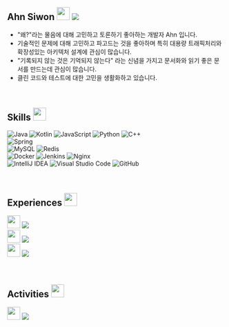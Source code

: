 ## Ahn Siwon  <img src="https://raw.githubusercontent.com/MartinHeinz/MartinHeinz/master/wave.gif" width="30px"> <a href="https://hits.seeyoufarm.com" align='right'><img src="https://hits.seeyoufarm.com/api/count/incr/badge.svg?url=https%3A%2F%2Fgithub.com%2Fssibongee&count_bg=%233DACC8&title_bg=%23555555&icon=pinboard.svg&icon_color=%23E7E7E7&title=hits&edge_flat=true"/></a>

- "왜?"라는 물음에 대해 고민하고 토론하기 좋아하는 개발자 Ahn 입니다.
- 기술적인 문제에 대해 고민하고 파고드는 것을 좋아하며 특히 대용량 트래픽처리와 확장성있는 아키텍처 설계에 관심이 많습니다.
- "기록되지 않는 것은 기억되지 않는다" 라는 신념을 가지고 문서화와 읽기 좋은 문서를 만드는데 관심이 많습니다.
- 클린 코드와 테스트에 대한 고민을 생활화하고 있습니다.

<br>

## Skills  <img src='https://user-images.githubusercontent.com/54518332/129297935-b083d087-0ef5-4847-af4f-0859c7ec6080.gif' width='30px'>

![Java](https://img.shields.io/badge/java-%23ED8B00.svg?style=for-the-badge&logo=java&logoColor=white) ![Kotlin](https://img.shields.io/badge/kotlin-%230095D5.svg?style=for-the-badge&logo=kotlin&logoColor=white) ![JavaScript](https://img.shields.io/badge/javascript-%23323330.svg?style=for-the-badge&logo=javascript&logoColor=%23F7DF1E) ![Python](https://img.shields.io/badge/python-3670A0?style=for-the-badge&logo=python&logoColor=ffdd54) ![C++](https://img.shields.io/badge/c++-%2300599C.svg?style=for-the-badge&logo=c%2B%2B&logoColor=white)
<br>
![Spring](https://img.shields.io/badge/spring-%236DB33F.svg?style=for-the-badge&logo=spring&logoColor=white)
<br>
![MySQL](https://img.shields.io/badge/mysql-%2300f.svg?style=for-the-badge&logo=mysql&logoColor=white) ![Redis](https://img.shields.io/badge/redis-%23DD0031.svg?style=for-the-badge&logo=redis&logoColor=white) 
<br>
![Docker](https://img.shields.io/badge/docker-%230db7ed.svg?style=for-the-badge&logo=docker&logoColor=white) ![Jenkins](https://img.shields.io/badge/jenkins-%232C5263.svg?style=for-the-badge&logo=jenkins&logoColor=white) ![Nginx](https://img.shields.io/badge/nginx-%23009639.svg?style=for-the-badge&logo=nginx&logoColor=white)
<br>
![IntelliJ IDEA](https://img.shields.io/badge/IntelliJIDEA-000000.svg?style=for-the-badge&logo=intellij-idea&logoColor=white) ![Visual Studio Code](https://img.shields.io/badge/VisualStudioCode-0078d7.svg?style=for-the-badge&logo=visual-studio-code&logoColor=white) ![GitHub](https://img.shields.io/badge/github-%23121011.svg?style=for-the-badge&logo=github&logoColor=white)

 <br>
 
## Experiences <img src='https://user-images.githubusercontent.com/54518332/129332714-d8940d7c-d4e2-42a8-ad38-d0f2a66dd7c5.gif' width='30px'>
<img src='https://user-images.githubusercontent.com/54518332/129298307-188b12b1-4ca4-4dec-9fde-576fadd5f21b.gif' width='30px'> <img src='https://img.shields.io/badge/-Channel%20Corp%202021.08~-%23449fe3.svg?style=for-the-badge'>
<br>
<img src='https://user-images.githubusercontent.com/54518332/129332935-642cde15-8ad9-4f97-803b-c534fdf8c276.png' width='30px'> <img src='https://img.shields.io/badge/-F--Lab%20Mentoring%202020.10~%202021.07-%236521ff.svg?style=for-the-badge'>
<br>
<img src='https://user-images.githubusercontent.com/54518332/129301294-fc2b430e-14b3-4adb-9e9c-e812dac81434.png' width='30px'> <img src='https://img.shields.io/badge/-Samsung%20SW%20Academy%20For%20Youth%202020.01~%202020.08-%23000000.svg?style=for-the-badge'>

<br>

## Activities <img src='https://user-images.githubusercontent.com/54518332/129337533-6248a942-1a18-4406-b150-c9ae827c209e.gif' width='30px'>
<img src='https://user-images.githubusercontent.com/54518332/129337654-f9a32192-68fa-4397-b63c-2220431469ad.png' width='30px'> <img src='https://img.shields.io/badge/-Today%20I%20Learned%20Study%20Group%202021.02~-%2378fbd2.svg?style=for-the-badge&link=http://right&link=https://github.com/Today-I-Learn'>


<!-- ![](https://github-readme-stats.vercel.app/api?username=ssibongee&show_icons=true) -->

<!-- [![trophy](https://github-profile-trophy.vercel.app/?username=ssibongee)](https://github.com/ryo-ma/github-profile-trophy) -->

<!-- <p align="left">
  
<a href="https://hits.seeyoufarm.com">
  <img src="https://hits.seeyoufarm.com/api/count/incr/badge.svg?url=https%3A%2F%2Fgithub.com%2Fssibongee&count_bg=%2379C83D&title_bg=%23555555&icon=&icon_color=%23E7E7E7&title=hits&edge_flat=false">
  
<a href="https://solved.ac/doiiollo">
  <img src="http://mazassumnida.wtf/api/mini/generate_badge?boj=doiiollo">
  
<a href="https://see-one.tistory.com/">
  <img src="http://img.shields.io/badge/blog-black?&logo=github">
  
</p> -->

<!-- ### 🧩 Skills  -->
<!-- - Back-End : 
  - Java, Kotlin
  - Spring Boot, Spring MVC, Spring Data JPA
  - JPA, QueryDsl
  - JUnit 5, Mockito
  - IntelliJ, Visual Studio Code
  - Git
- Front-End :
  - JavaScript(ES6), HTML5, CSS3(SCSS)
  - Vue.js
- DevOps :
  - MySQL, Maria DB
  - Jenkins
  - Nginx, Tomcat
  - Pinpoint
  - Ngrinder
  - NCP Server, NCP Object Storage, AWS EC2, S3
- Collaboration
  - Jira
  - Slack -->
<!-- 

### 🥑 Toy Projects
- 

### 🎈 Education 
* Computer Science B.S (2013.03 - 2020.02) `GPA 4.09 / 4.50` -->






<!--
### 🌱 I'm currently learning 

* Java 
* Spring Framework
* JPA
* JWT 
* React

### 📌 Project 
-->


<!--
**doiiollo/doiiollo** is a ✨ _special_ ✨ repository because its `README.md` (this file) appears on your GitHub profile.

Here are some ideas to get you started:

- 🔭 I’m currently working on ...
- 🌱 I’m currently learning ...
- 👯 I’m looking to collaborate on ...
- 🤔 I’m looking for help with ...
- 💬 Ask me about ...
- 📫 How to reach me: ...
- 😄 Pronouns: ...
- ⚡ Fun fact: ...
-->
